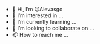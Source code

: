 - 👋 Hi, I’m @Alevasgo
- 👀 I’m interested in ...
- 🌱 I’m currently learning ...
- 💞️ I’m looking to collaborate on ...
- 📫 How to reach me ...

<!---
Alevasgo/Alevasgo is a ✨ special ✨ repository because its `README.md` (this file) appears on your GitHub profile.
You can click the Preview link to take a look at your changes.
--->
